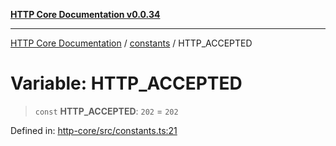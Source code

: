 [**HTTP Core Documentation v0.0.34**](../../README.md)

***

[HTTP Core Documentation](../../modules.md) / [constants](../README.md) / HTTP\_ACCEPTED

# Variable: HTTP\_ACCEPTED

> `const` **HTTP\_ACCEPTED**: `202` = `202`

Defined in: [http-core/src/constants.ts:21](https://github.com/stonemjs/http-core/blob/fb38b6d1cb0bd2bb4e252ff611571ec3c006aa1e/src/constants.ts#L21)
